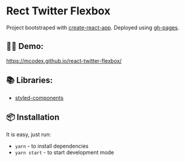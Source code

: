 # Rect Twitter Flexbox

Project bootstraped with [create-react-app](https://github.com/facebook/create-react-app). Deployed using [gh-pages](https://www.npmjs.com/package/gh-pages).

## 👨‍💻 Demo:

https://mcodex.github.io/react-twitter-flexbox/

## 📚 Libraries:

* [styled-components](https://styled-components.com/)

## 📦 Installation

It is easy, just run:

* `yarn` - to install dependencies
* `yarn start` - to start development mode
